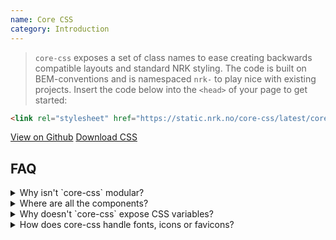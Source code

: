 ```yaml
---
name: Core CSS
category: Introduction
---
```


<link rel="stylesheet" href="docs.css">

> `core-css` exposes a set of class names to ease creating backwards compatible layouts and standard NRK styling. The code is built on BEM-conventions and is namespaced `nrk-` to play nice with existing projects. Insert the code below into the `<head>` of your page to get started:

```html
<link rel="stylesheet" href="https://static.nrk.no/core-css/latest/core-css.min.css">
```

<a class="nrk-button" href="https://github.com/nrkno/core-css">View on Github</a>
<a class="nrk-button" href="https://github.com/nrkno/core-css/archive/master.zip">Download CSS</a>

## FAQ

<details>
<summary>Why isn't `core-css` modular?</summary>
One of the missions of having a shared css-foundation, is to provide a consistent and predictable coding environment across platforms and products. If core-css is modularised, a team can for instance easily opt out the button, making the css environment less predictable when other teams are to contribute.
</details>

<details>
<summary>Where are all the components?</summary>
As `core-css` is the foundation for many NRK products, a low overhead is important. Components therefore live in their own repositories and can be consumed when needed. Instead, core-css provides the common CSS denominators between all of NRK's sites.
</details>

<details>
<summary>Why doesn't `core-css` expose CSS variables?</summary>
While both sizes and NRK brand colors are exposed in core-css, these should not be altered. nrk-xs-12of12 should always result in 100%, and nrk-color-spot should always result in the official spot color of NRK. CSS-variables are cascading, and can break predictability. Instead, each product is free to define their own colors in form of new selectors.
</details>

<details>
<summary>How does core-css handle fonts, icons or favicons?</summary>
Assets are not handled by core-css, as these are separate projects. Please see refer to the core-styleguide.
</details>
